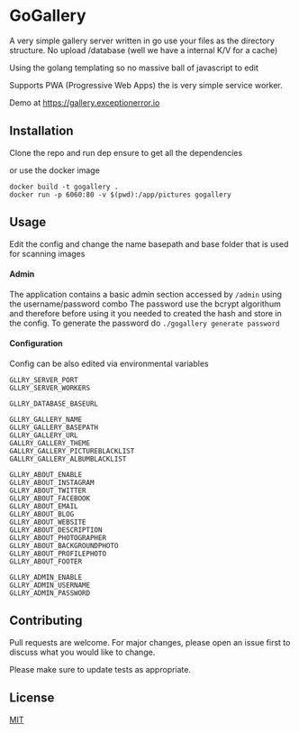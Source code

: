 # GoGallery

A very simple gallery server written in go use your files as the directory structure. No upload /database (well we have a internal K/V for a cache)

Using the golang templating so no massive ball of javascript to edit

Supports PWA (Progressive Web Apps) the is very simple service worker.

Demo at https://gallery.exceptionerror.io 

## Installation

Clone the repo and run dep ensure to get all the dependencies

or use the docker image
```
docker build -t gogallery .
docker run -p 6060:80 -v $(pwd):/app/pictures gogallery
```

## Usage

Edit the config and change the name basepath and base folder that is used for scanning images

#### Admin
The application contains a basic admin section accessed by `/admin` using the username/password combo
The password use the bcrypt algorithum and therefore before using it you needed to created the hash and store in the config.
To generate the password do  `./gogallery generate password` 

#### Configuration 
Config can be also edited via environmental variables
 

```
GLLRY_SERVER_PORT
GLLRY_SERVER_WORKERS

GLLRY_DATABASE_BASEURL

GLLRY_GALLERY_NAME
GLLRY_GALLERY_BASEPATH
GLLRY_GALLERY_URL
GALLRY_GALLERY_THEME
GALLRY_GALLERY_PICTUREBLACKLIST
GALLRY_GALLERY_ALBUMBLACKLIST

GLLRY_ABOUT_ENABLE
GLLRY_ABOUT_INSTAGRAM
GLLRY_ABOUT_TWITTER
GLLRY_ABOUT_FACEBOOK
GLLRY_ABOUT_EMAIL
GLLRY_ABOUT_BLOG
GLLRY_ABOUT_WEBSITE
GLLRY_ABOUT_DESCRIPTION
GLLRY_ABOUT_PHOTOGRAPHER
GLLRY_ABOUT_BACKGROUNDPHOTO
GLLRY_ABOUT_PROFILEPHOTO
GLLRY_ABOUT_FOOTER

GLLRY_ADMIN_ENABLE
GLLRY_ADMIN_USERNAME
GLLRY_ADMIN_PASSWORD

```



## Contributing
Pull requests are welcome. For major changes, please open an issue first to discuss what you would like to change.

Please make sure to update tests as appropriate.

## License
[MIT](https://choosealicense.com/licenses/mit/)
